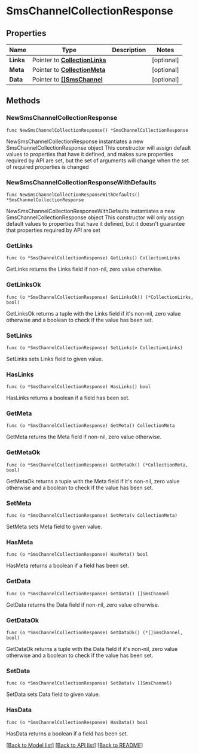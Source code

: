 # SmsChannelCollectionResponse

## Properties

Name | Type | Description | Notes
------------ | ------------- | ------------- | -------------
**Links** | Pointer to [**CollectionLinks**](CollectionLinks.md) |  | [optional] 
**Meta** | Pointer to [**CollectionMeta**](CollectionMeta.md) |  | [optional] 
**Data** | Pointer to [**[]SmsChannel**](SmsChannel.md) |  | [optional] 

## Methods

### NewSmsChannelCollectionResponse

`func NewSmsChannelCollectionResponse() *SmsChannelCollectionResponse`

NewSmsChannelCollectionResponse instantiates a new SmsChannelCollectionResponse object
This constructor will assign default values to properties that have it defined,
and makes sure properties required by API are set, but the set of arguments
will change when the set of required properties is changed

### NewSmsChannelCollectionResponseWithDefaults

`func NewSmsChannelCollectionResponseWithDefaults() *SmsChannelCollectionResponse`

NewSmsChannelCollectionResponseWithDefaults instantiates a new SmsChannelCollectionResponse object
This constructor will only assign default values to properties that have it defined,
but it doesn't guarantee that properties required by API are set

### GetLinks

`func (o *SmsChannelCollectionResponse) GetLinks() CollectionLinks`

GetLinks returns the Links field if non-nil, zero value otherwise.

### GetLinksOk

`func (o *SmsChannelCollectionResponse) GetLinksOk() (*CollectionLinks, bool)`

GetLinksOk returns a tuple with the Links field if it's non-nil, zero value otherwise
and a boolean to check if the value has been set.

### SetLinks

`func (o *SmsChannelCollectionResponse) SetLinks(v CollectionLinks)`

SetLinks sets Links field to given value.

### HasLinks

`func (o *SmsChannelCollectionResponse) HasLinks() bool`

HasLinks returns a boolean if a field has been set.

### GetMeta

`func (o *SmsChannelCollectionResponse) GetMeta() CollectionMeta`

GetMeta returns the Meta field if non-nil, zero value otherwise.

### GetMetaOk

`func (o *SmsChannelCollectionResponse) GetMetaOk() (*CollectionMeta, bool)`

GetMetaOk returns a tuple with the Meta field if it's non-nil, zero value otherwise
and a boolean to check if the value has been set.

### SetMeta

`func (o *SmsChannelCollectionResponse) SetMeta(v CollectionMeta)`

SetMeta sets Meta field to given value.

### HasMeta

`func (o *SmsChannelCollectionResponse) HasMeta() bool`

HasMeta returns a boolean if a field has been set.

### GetData

`func (o *SmsChannelCollectionResponse) GetData() []SmsChannel`

GetData returns the Data field if non-nil, zero value otherwise.

### GetDataOk

`func (o *SmsChannelCollectionResponse) GetDataOk() (*[]SmsChannel, bool)`

GetDataOk returns a tuple with the Data field if it's non-nil, zero value otherwise
and a boolean to check if the value has been set.

### SetData

`func (o *SmsChannelCollectionResponse) SetData(v []SmsChannel)`

SetData sets Data field to given value.

### HasData

`func (o *SmsChannelCollectionResponse) HasData() bool`

HasData returns a boolean if a field has been set.


[[Back to Model list]](../README.md#documentation-for-models) [[Back to API list]](../README.md#documentation-for-api-endpoints) [[Back to README]](../README.md)


